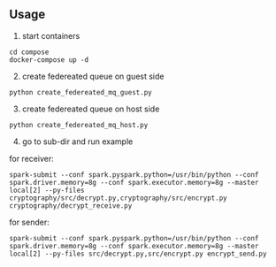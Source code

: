 ## Usage
1. start containers
```
cd compose
docker-compose up -d
```

2. create federeated queue on guest side
```
python create_federeated_mq_guest.py
```

3. create federeated queue on host side
```
python create_federeated_mq_host.py
```

4. go to sub-dir and run example

for receiver:
```
spark-submit --conf spark.pyspark.python=/usr/bin/python --conf spark.driver.memory=8g --conf spark.executor.memory=8g --master local[2] --py-files cryptography/src/decrypt.py,cryptography/src/encrypt.py cryptography/decrypt_receive.py 
```


for sender:
```
spark-submit --conf spark.pyspark.python=/usr/bin/python --conf spark.driver.memory=8g --conf spark.executor.memory=8g --master local[2] --py-files src/decrypt.py,src/encrypt.py encrypt_send.py 
```

